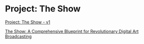 # Project: The Show

[Project: The Show - v1](Project%20The%20Show%20-%20v1%20116faa2a7b8a80efb2e4c7ee67e2e620.md)

[The Show: A Comprehensive Blueprint for Revolutionary Digital Art Broadcasting](The%20Show%20A%20Comprehensive%20Blueprint%20for%20Revolutiona%20116faa2a7b8a8010bc11d5b01e552e80.md)